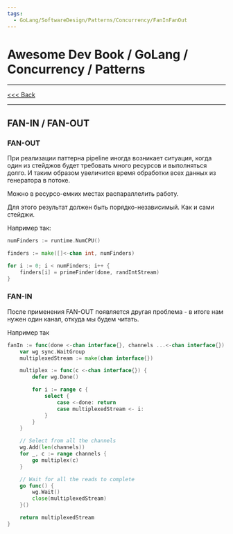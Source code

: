 ```yaml
---
tags:
  - GoLang/SoftwareDesign/Patterns/Concurrency/FanInFanOut
---
```


# Awesome Dev Book / GoLang / Concurrency / Patterns

---

[<<< Back](awesome-dev-book/book/Язык%20Go/Конкурентность/Паттерны/INDEX.md)

---

## FAN-IN / FAN-OUT

### FAN-OUT

При реализации паттерна pipeline иногда возникает ситуация, когда один из стейджов будет требовать много ресурсов и выполняться долго. И таким образом увеличится время обработки всех данных из генератора в потоке.

Можно в ресурсо-емких местах распараллелить работу.

Для этого результат должен быть порядко-независимый. Как и сами стейджи.

Например так:

```go
numFinders := runtime.NumCPU()

finders := make([]<-chan int, numFinders)

for i := 0; i < numFinders; i++ {
    finders[i] = primeFinder(done, randIntStream)
}
```

### FAN-IN

После применения FAN-OUT появляется другая проблема - в итоге нам нужен один канал, откуда мы будем читать.

Например так

```go
fanIn := func(done <-chan interface{}, channels ...<-chan interface{}) <-chan interface{} {
    var wg sync.WaitGroup
    multiplexedStream := make(chan interface{})

    multiplex := func(c <-chan interface{}) {
        defer wg.Done()

        for i := range c {
            select {
                case <-done: return
                case multiplexedStream <- i:
            }
        }
    }

    // Select from all the channels
    wg.Add(len(channels))
    for _, c := range channels {
        go multiplex(c)
    }

    // Wait for all the reads to complete
    go func() {
        wg.Wait()
        close(multiplexedStream)
    }()

    return multiplexedStream
}
```

